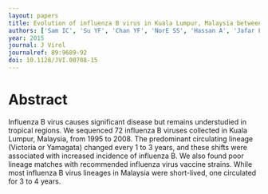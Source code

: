 ```yaml
---
layout: papers
title: Evolution of influenza B virus in Kuala Lumpur, Malaysia between 1995 and 2008
authors: ['Sam IC', 'Su YF', 'Chan YF', 'NorE SS', 'Hassan A', 'Jafar FL', 'Joseph U', 'Halpin RA', 'Ghedin E', 'Hooi PS', 'Fourment M', 'Hassan H', 'AbuBakar S', 'Wentworh DE', 'Smith GJ']
year: 2015
journal: J Virol
journalref: 89:9689-92
doi: 10.1128/JVI.00708-15
---
```


# Abstract

Influenza B virus causes significant disease but remains understudied in tropical regions. We sequenced 72 influenza B viruses collected in Kuala Lumpur, Malaysia, from 1995 to 2008. The predominant circulating lineage (Victoria or Yamagata) changed every 1 to 3 years, and these shifts were associated with increased incidence of influenza B. We also found poor lineage matches with recommended influenza virus vaccine strains. While most influenza B virus lineages in Malaysia were short-lived, one circulated for 3 to 4 years.